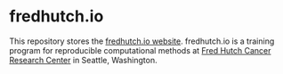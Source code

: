 # fredhutch.io

This repository stores the [fredhutch.io website](http://www.fredhutch.io).
fredhutch.io is a training program for reproducible computational methods at [Fred Hutch Cancer Research Center](https://www.fredhutch.org) in Seattle, Washington.
